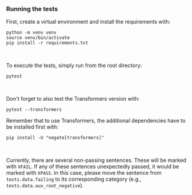 ### Running the tests

First, create a virtual environment and install the requirements with:

```console
python -m venv venv
source venv/bin/activate
pip install -r requirements.txt
```

<br>

To execute the tests, simply run from the root directory:

```console
pytest
```
<br>

Don't forget to also test the Transformers version with:

```console
pytest --transformers
```

Remember that to use Transformers, the additional dependencies have to be installed first with:
```shell
pip install -U "negate[transformers]"
```

<br>

Currently, there are several non-passing sentences. These will be marked with
`XFAIL`. If any of these sentences unexpectedly passed, it would be marked with
`XPASS`. In this case, please move the sentence from `tests.data.failing` to
its corresponding category (e.g., `tests.data.aux_root_negative`).
